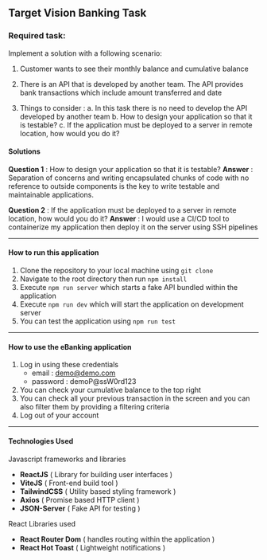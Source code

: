 ## Target Vision Banking Task

### Required task:

Implement a solution with a following scenario:

1. Customer wants to see their monthly balance and cumulative balance

2. There is an API that is developed by another team. The API provides bank transactions which include amount transferred and date

3. Things to consider :
   a. In this task there is no need to develop the API developed by another team
   b. How to design your application so that it is testable?
   c. If the application must be deployed to a server in remote location, how would you do it?

#### Solutions

**Question 1** : How to design your application so that it is testable?
**Answer** : Separation of concerns and writing encapsulated chunks of code with no reference to outside components is the key to write testable and maintainable applications.

**Question 2** : If the application must be deployed to a server in remote location, how would you do it?
**Answer** : I would use a CI/CD tool to containerize my application then deploy it on the server using SSH pipelines

---

#### How to run this application

1. Clone the repository to your local machine using `git clone `
2. Navigate to the root directory then run `npm install`
3. Execute `npm run server` which starts a fake API bundled within the application
4. Execute `npm run dev` which will start the application on development server
5. You can test the application using `npm run test`

---

#### How to use the eBanking application

1. Log in using these credentials
   - email : demo@demo.com
   - password : demoP@ssW0rd123
2. You can check your cumulative balance to the top right
3. You can check all your previous transaction in the screen and you can also filter them by providing a filtering criteria
4. Log out of your account

---

#### Technologies Used

Javascript frameworks and libraries

- **ReactJS** ( Library for building user interfaces )
- **ViteJS** ( Front-end build tool )
- **TailwindCSS** ( Utility based styling framework )
- **Axios** ( Promise based HTTP client )
- **JSON-Server** ( Fake API for testing )

React Libraries used

- **React Router Dom** ( handles routing within the application )
- **React Hot Toast** ( Lightweight notifications )
